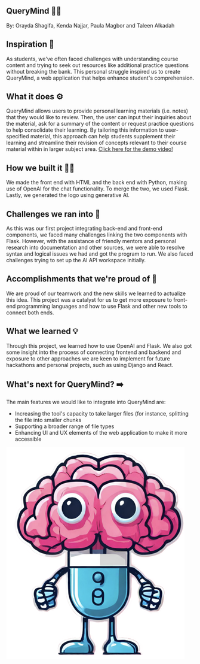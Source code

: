 ## QueryMind 🤖🧠
By: Orayda Shagifa, Kenda Najjar, Paula Magbor and Taleen Alkadah

## Inspiration 🤔
As students, we've often faced challenges with understanding course content and trying to seek out resources like additional practice questions without breaking the bank. This personal struggle inspired us to create QueryMind, a web application that helps enhance student's comprehension. 

## What it does ⚙️
QueryMind allows users to provide personal learning materials (i.e. notes) that they would like to review. Then, the user can input their inquiries about the material, ask for a summary of the content or request practice questions to help consolidate their learning. By tailoring this information to user-specified material, this approach can help students supplement their learning and streamline their revision of concepts relevant to their course material within in larger subject area. 
[Click here for the demo video!](https://drive.google.com/file/d/1236j0btYxA7TZPHg3v2wwyYG8gO8MxLE/view?usp=sharing)

## How we built it 🐱‍💻
We made the front end with HTML and the back end with Python, making use of OpenAI for the chat functionality. To merge the two, we used Flask. Lastly, we generated the logo using generative AI.

## Challenges we ran into 😤
As this was our first project integrating back-end and front-end components, we faced many challenges linking the two components with Flask. However, with the assistance of friendly mentors and personal research into documentation and other sources, we were able to resolve syntax and logical issues we had and got the program to run. We also faced challenges trying to set up the AI API workspace initially.

## Accomplishments that we're proud of 🥹
We are proud of our teamwork and the new skills we learned to actualize this idea. This project was a catalyst for us to get more exposure to front-end programming languages and how to use Flask and other new tools to connect both ends.

## What we learned 💡
Through this project, we learned how to use OpenAI and Flask. We also got some insight into the process of connecting frontend and backend and exposure to other approaches we are keen to implement for future hackathons and personal projects, such as using Django and React. 

## What's next for QueryMind? ➡️
The main features we would like to integrate into QueryMind are:
* Increasing the tool's capacity to take larger files (for instance, splitting the file into smaller chunks
* Supporting a broader range of file types
* Enhancing UI and UX elements of the web application to make it more accessible

![Image 1](static/brain.png)
